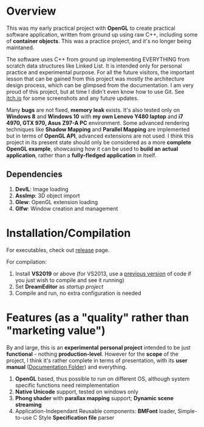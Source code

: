 # Overview

This was my early practical project with **OpenGL** to create practical software application, written from ground up using raw C++, including some of **container objects**. This was a practice project, and it's no longer being maintaned.

The software uses C++ from ground up implementing EVERYTHING from scratch data structures like Linked List. It is intended only for personal practice and experimental purpose. For all the future visitors, the important lesson that can be gained from this project was mostly the architecture design process, which can be glimpsed from the documentation. I am very proud of this project, but at time I didn't even know how to use Git. See [itch.io](https://charles-zhang.itch.io/dream-editor) for some screenshots and any future updates.

Many **bugs** are not fixed, **memory leak** exists. It's also tested only on **Windows 8** and **Windows 10** with **my own Lenovo Y480 laptop** and **i7 4970, GTX 970, Asus Z97-A PC** environment. Some advanced rendering techniques like **Shadow Mapping** and **Parallel Mapping** are implemented but in terms of **OpenGL API**, advanced extensions are not used. I think this project in its present state should only be considered as a more **complete OpenGL example**, showcasing how it can be used to **build an actual application**, rather than a **fully-fledged application** in itself.

## Dependencies

1. **DevIL**: Image loading
2. **AssImp**: 3D object import
3. **Glew**: OpenGL extension loading
4. **Glfw**: Window creation and management

# Installation/Compilation

For executables, check out [release](https://github.com/szinubuntu/NodeEditor/releases) page.

For compilation:

1. Install **VS2019** or above (for VS2013, use a [previous version](https://github.com/szinubuntu/NodeEditor/tree/1bfb14f76e2cf153ee4cb6eeb06c4e92033fcc1a) of code if you just wish to compile and see it running)
2. Set **DreamEditor** as *startup project*
3. Compile and run, no extra configuration is needed

# Features (as a "quality" rather than "marketing value")

By and large, this is an **experimental** **personal project** intended to be just **functional** - nothing **production-level**. However for the **scope** of the project, I think it's rather complete in terms of presentation, with its **user manual** ([Documentation Folder](https://github.com/szinubuntu/NodeEditor/tree/master/Execution%20Environment/Documentation/English)) and everything.

1. **OpenGL** based, thus possible to run on different OS, although system specific functions need reimplementation
2. **Native Unicode** support, tested on windows only
3. **Phong shader** with **parallax mapping** support; **Dynamic scene streaming**
4. Application-Independant Reusable components: **BMFont** loader, Simple-to-use C Style **Specification file** parser
